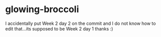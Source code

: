 # glowing-broccoli
<p>I accidentally put Week 2 day 2 on the commit and I do not know how to edit that...its supposed to be Week 2 day 1 thanks :)<p>
